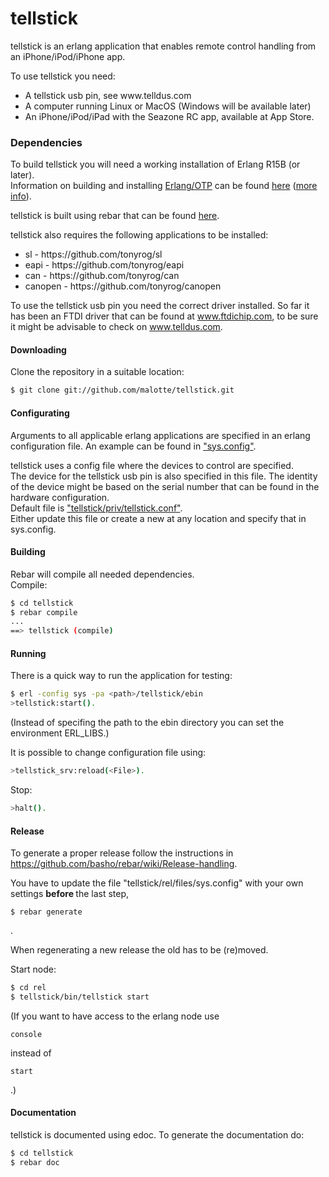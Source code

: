 tellstick
=====

tellstick is an erlang application that enables remote control handling from 
an iPhone/iPod/iPhone app.

To use tellstick you need:
<ul>
<li>A tellstick usb pin, see www.telldus.com </li>
<li>A computer running Linux or MacOS (Windows will be available later)</li>
<li>An iPhone/iPod/iPad with the Seazone RC app, available at App Store.</li>
</ul>

### Dependencies

To build tellstick you will need a working installation of Erlang R15B (or
later).<br/>
Information on building and installing [Erlang/OTP](http://www.erlang.org)
can be found [here](https://github.com/erlang/otp/wiki/Installation)
([more info](https://github.com/erlang/otp/blob/master/INSTALL.md)).

tellstick is built using rebar that can be found [here](https://github.com/basho/rebar).

tellstick also requires the following applications to be installed:
<ul>
<li>sl - https://github.com/tonyrog/sl</li>
<li>eapi - https://github.com/tonyrog/eapi</li>
<li>can - https://github.com/tonyrog/can</li>
<li>canopen - https://github.com/tonyrog/canopen</li>
</ul>

To use the tellstick usb pin you need the correct driver installed.
So far it has been an FTDI driver that can be found at www.ftdichip.com, to be sure it might be advisable to check on www.telldus.com.

#### Downloading

Clone the repository in a suitable location:

```sh
$ git clone git://github.com/malotte/tellstick.git
```
#### Configurating

Arguments to all applicable erlang applications are specified in an erlang configuration file. An example can be found in ["sys.config"](https://github.com/malotte/tellstick/blob/master/sys.config).<br/>

tellstick uses a config file where the devices to control are specified.<br/>
The device for the tellstick usb pin is also specified in this file. The identity of the device might be based on the serial number that can be found in the hardware configuration.<br/>
Default file is ["tellstick/priv/tellstick.conf"](https://github.com/malotte/tellstick/blob/master/priv/tellstick.conf).<br/>
Either update this file or create a new at any location and specify that in sys.config.

#### Building

Rebar will compile all needed dependencies.<br/>
Compile:

```sh
$ cd tellstick
$ rebar compile
...
==> tellstick (compile)
```

#### Running

There is a quick way to run the application for testing:

```sh
$ erl -config sys -pa <path>/tellstick/ebin
>tellstick:start().
```
(Instead of specifing the path to the ebin directory you can set the environment ERL_LIBS.)

It is possible to change configuration file using:

```sh
>tellstick_srv:reload(<File>).
```

Stop:
```sh
>halt().
```

#### Release

To generate a proper release follow the instructions in 
https://github.com/basho/rebar/wiki/Release-handling.

You have to update the file "tellstick/rel/files/sys.config" with your own settings <b> before </b> the last step, 
```
$ rebar generate
```
.

When regenerating a new release the old has to be (re)moved.

Start node:

```sh
$ cd rel
$ tellstick/bin/tellstick start
```

(If you want to have access to the erlang node use 
``` 
console 
```
instead of 
``` 
start
```
.)

#### Documentation

tellstick is documented using edoc. To generate the documentation do:

```sh
$ cd tellstick
$ rebar doc
```


